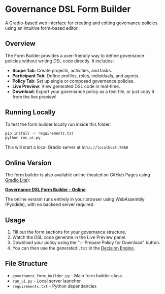 # Governance DSL Form Builder

A Gradio-based web interface for creating and editing governance policies using an intuitive form-based editor.

## Overview

The Form Builder provides a user-friendly way to define governance policies without writing DSL code directly. It includes:

- **Scope Tab**: Create projects, activities, and tasks.
- **Participant Tab**: Define profiles, roles, individuals, and agents.
- **Policy Tab**: Set up single or composed governance policies.
- **Live Preview**: View generated DSL code in real-time.
- **Download**: Export your governance policy as a text file, or just copy it from the live preview!

## Running Locally

To test the form builder locally run inside this folder:

```bash
pip install -r requirements.txt
python run_ui.py
```

This will start a local Gradio server at `http://localhost:7860`

## Online Version

The form builder is also available online (hosted on GitHub Pages using [Gradio Lite](https://www.gradio.app/4.44.1/guides/gradio-lite)):

**[Governance DSL Form Builder - Online](https://besser-pearl.github.io/governanceDSL/)**

The online version runs entirely in your browser using WebAssembly (Pyodide), with no backend server required.

## Usage

1. Fill out the form sections for your governance structure.
2. Watch the DSL code generate in the Live Preview panel.
3. Download your policy using the "✅ Prepare Policy for Download" button.
4. You can then use the generated `.txt` in the [Decision Engine](github.com/BESSER-PEARL/GovernanceDecisionEngine).

## File Structure

- `governance_form_builder.py` - Main form builder class
- `run_ui.py` - Local server launcher
- `requirements.txt` - Python dependencies

